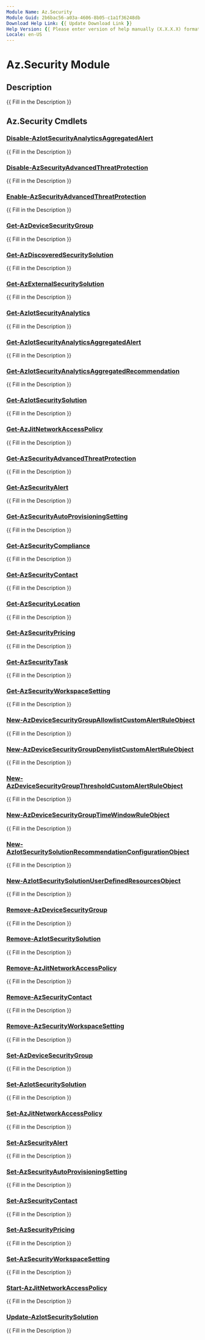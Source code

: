 ```yaml
---
Module Name: Az.Security
Module Guid: 2b6bac56-a03a-4606-8b05-c1a1f36248db
Download Help Link: {{ Update Download Link }}
Help Version: {{ Please enter version of help manually (X.X.X.X) format }}
Locale: en-US
---
```


# Az.Security Module
## Description
{{ Fill in the Description }}

## Az.Security Cmdlets
### [Disable-AzIotSecurityAnalyticsAggregatedAlert](Disable-AzIotSecurityAnalyticsAggregatedAlert.md)
{{ Fill in the Description }}

### [Disable-AzSecurityAdvancedThreatProtection](Disable-AzSecurityAdvancedThreatProtection.md)
{{ Fill in the Description }}

### [Enable-AzSecurityAdvancedThreatProtection](Enable-AzSecurityAdvancedThreatProtection.md)
{{ Fill in the Description }}

### [Get-AzDeviceSecurityGroup](Get-AzDeviceSecurityGroup.md)
{{ Fill in the Description }}

### [Get-AzDiscoveredSecuritySolution](Get-AzDiscoveredSecuritySolution.md)
{{ Fill in the Description }}

### [Get-AzExternalSecuritySolution](Get-AzExternalSecuritySolution.md)
{{ Fill in the Description }}

### [Get-AzIotSecurityAnalytics](Get-AzIotSecurityAnalytics.md)
{{ Fill in the Description }}

### [Get-AzIotSecurityAnalyticsAggregatedAlert](Get-AzIotSecurityAnalyticsAggregatedAlert.md)
{{ Fill in the Description }}

### [Get-AzIotSecurityAnalyticsAggregatedRecommendation](Get-AzIotSecurityAnalyticsAggregatedRecommendation.md)
{{ Fill in the Description }}

### [Get-AzIotSecuritySolution](Get-AzIotSecuritySolution.md)
{{ Fill in the Description }}

### [Get-AzJitNetworkAccessPolicy](Get-AzJitNetworkAccessPolicy.md)
{{ Fill in the Description }}

### [Get-AzSecurityAdvancedThreatProtection](Get-AzSecurityAdvancedThreatProtection.md)
{{ Fill in the Description }}

### [Get-AzSecurityAlert](Get-AzSecurityAlert.md)
{{ Fill in the Description }}

### [Get-AzSecurityAutoProvisioningSetting](Get-AzSecurityAutoProvisioningSetting.md)
{{ Fill in the Description }}

### [Get-AzSecurityCompliance](Get-AzSecurityCompliance.md)
{{ Fill in the Description }}

### [Get-AzSecurityContact](Get-AzSecurityContact.md)
{{ Fill in the Description }}

### [Get-AzSecurityLocation](Get-AzSecurityLocation.md)
{{ Fill in the Description }}

### [Get-AzSecurityPricing](Get-AzSecurityPricing.md)
{{ Fill in the Description }}

### [Get-AzSecurityTask](Get-AzSecurityTask.md)
{{ Fill in the Description }}

### [Get-AzSecurityWorkspaceSetting](Get-AzSecurityWorkspaceSetting.md)
{{ Fill in the Description }}

### [New-AzDeviceSecurityGroupAllowlistCustomAlertRuleObject](New-AzDeviceSecurityGroupAllowlistCustomAlertRuleObject.md)
{{ Fill in the Description }}

### [New-AzDeviceSecurityGroupDenylistCustomAlertRuleObject](New-AzDeviceSecurityGroupDenylistCustomAlertRuleObject.md)
{{ Fill in the Description }}

### [New-AzDeviceSecurityGroupThresholdCustomAlertRuleObject](New-AzDeviceSecurityGroupThresholdCustomAlertRuleObject.md)
{{ Fill in the Description }}

### [New-AzDeviceSecurityGroupTimeWindowRuleObject](New-AzDeviceSecurityGroupTimeWindowRuleObject.md)
{{ Fill in the Description }}

### [New-AzIotSecuritySolutionRecommendationConfigurationObject](New-AzIotSecuritySolutionRecommendationConfigurationObject.md)
{{ Fill in the Description }}

### [New-AzIotSecuritySolutionUserDefinedResourcesObject](New-AzIotSecuritySolutionUserDefinedResourcesObject.md)
{{ Fill in the Description }}

### [Remove-AzDeviceSecurityGroup](Remove-AzDeviceSecurityGroup.md)
{{ Fill in the Description }}

### [Remove-AzIotSecuritySolution](Remove-AzIotSecuritySolution.md)
{{ Fill in the Description }}

### [Remove-AzJitNetworkAccessPolicy](Remove-AzJitNetworkAccessPolicy.md)
{{ Fill in the Description }}

### [Remove-AzSecurityContact](Remove-AzSecurityContact.md)
{{ Fill in the Description }}

### [Remove-AzSecurityWorkspaceSetting](Remove-AzSecurityWorkspaceSetting.md)
{{ Fill in the Description }}

### [Set-AzDeviceSecurityGroup](Set-AzDeviceSecurityGroup.md)
{{ Fill in the Description }}

### [Set-AzIotSecuritySolution](Set-AzIotSecuritySolution.md)
{{ Fill in the Description }}

### [Set-AzJitNetworkAccessPolicy](Set-AzJitNetworkAccessPolicy.md)
{{ Fill in the Description }}

### [Set-AzSecurityAlert](Set-AzSecurityAlert.md)
{{ Fill in the Description }}

### [Set-AzSecurityAutoProvisioningSetting](Set-AzSecurityAutoProvisioningSetting.md)
{{ Fill in the Description }}

### [Set-AzSecurityContact](Set-AzSecurityContact.md)
{{ Fill in the Description }}

### [Set-AzSecurityPricing](Set-AzSecurityPricing.md)
{{ Fill in the Description }}

### [Set-AzSecurityWorkspaceSetting](Set-AzSecurityWorkspaceSetting.md)
{{ Fill in the Description }}

### [Start-AzJitNetworkAccessPolicy](Start-AzJitNetworkAccessPolicy.md)
{{ Fill in the Description }}

### [Update-AzIotSecuritySolution](Update-AzIotSecuritySolution.md)
{{ Fill in the Description }}

